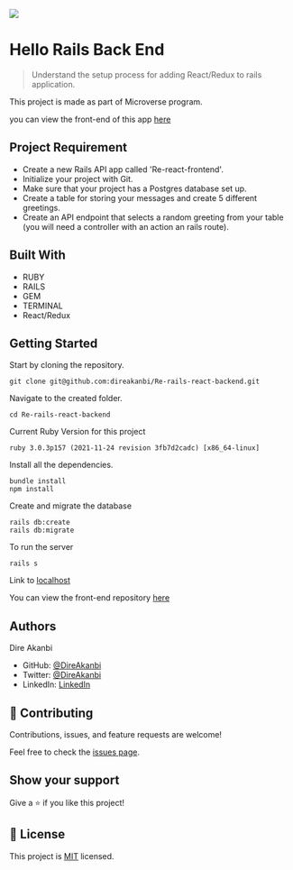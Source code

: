 ![](https://img.shields.io/badge/Microverse-blueviolet)

# Hello Rails Back End

> Understand the setup process for adding React/Redux to rails application.

This project is made as part of Microverse program.

you can view the front-end of this app [here](https://github.com/direakanbi/Re-react-frontend)

## Project Requirement

 - Create a new Rails API app called 'Re-react-frontend'.
 - Initialize your project with Git.
 - Make sure that your project has a Postgres database set up. 
 - Create a table for storing your messages and create 5 different greetings. 
 - Create an API endpoint that selects a random greeting from your table (you will need a controller with an action an rails route).

## Built With

- RUBY
- RAILS
- GEM
- TERMINAL
- React/Redux

## Getting Started

Start by cloning the repository.

```
git clone git@github.com:direakanbi/Re-rails-react-backend.git
```

Navigate to the created folder.

```
cd Re-rails-react-backend
```

Current Ruby Version for this project

```
ruby 3.0.3p157 (2021-11-24 revision 3fb7d2cadc) [x86_64-linux]
```

Install all the dependencies.

```
bundle install
npm install
```

Create and migrate the database

```
rails db:create
rails db:migrate
```
To run the server

```
rails s
```

Link to [localhost](http://localhost:3000/)

You can view the front-end repository [here](https://github.com/direakanbi/Re-react-frontend)

## Authors
Dire Akanbi 
- GitHub: [@DireAkanbi](https://github.com/direakanbi)
- Twitter: [@DireAkanbi](https://twitter.com/DireAkanbi)
- LinkedIn: [LinkedIn](https://www.linkedin.com/in/dire-akanbi/)

## 🤝 Contributing

Contributions, issues, and feature requests are welcome!

Feel free to check the [issues page](../../issues/).

## Show your support

Give a ⭐️ if you like this project!

## 📝 License

This project is [MIT](./MIT.md) licensed.

